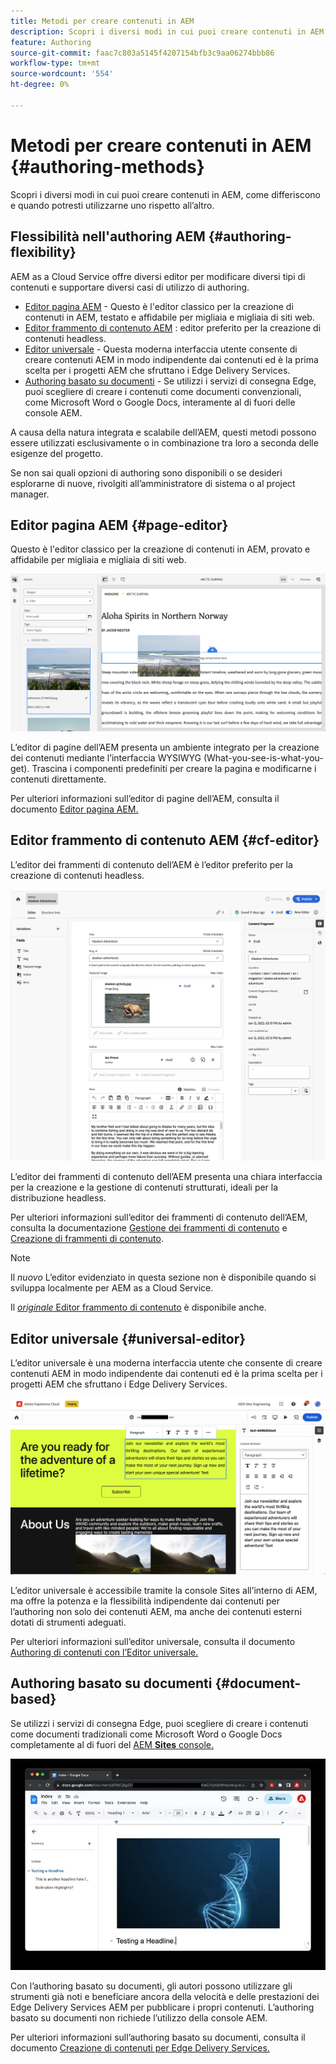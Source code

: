 ```yaml
---
title: Metodi per creare contenuti in AEM
description: Scopri i diversi modi in cui puoi creare contenuti in AEM e le loro differenze.
feature: Authoring
source-git-commit: faac7c803a5145f4207154bfb3c9aa06274bbb86
workflow-type: tm+mt
source-wordcount: '554'
ht-degree: 0%

---
```



# Metodi per creare contenuti in AEM {#authoring-methods}

Scopri i diversi modi in cui puoi creare contenuti in AEM, come differiscono e quando potresti utilizzarne uno rispetto all’altro.

## Flessibilità nell&#39;authoring AEM {#authoring-flexibility}

AEM as a Cloud Service offre diversi editor per modificare diversi tipi di contenuti e supportare diversi casi di utilizzo di authoring.

* [Editor pagina AEM](#page-editor) - Questo è l&#39;editor classico per la creazione di contenuti in AEM, testato e affidabile per migliaia e migliaia di siti web.
* [Editor frammento di contenuto AEM](#cf-editor) : editor preferito per la creazione di contenuti headless.
* [Editor universale](#universal-editor) - Questa moderna interfaccia utente consente di creare contenuti AEM in modo indipendente dai contenuti ed è la prima scelta per i progetti AEM che sfruttano i Edge Delivery Services.
* [Authoring basato su documenti](#document-based) - Se utilizzi i servizi di consegna Edge, puoi scegliere di creare i contenuti come documenti convenzionali, come Microsoft Word o Google Docs, interamente al di fuori delle console AEM.

A causa della natura integrata e scalabile dell’AEM, questi metodi possono essere utilizzati esclusivamente o in combinazione tra loro a seconda delle esigenze del progetto.

Se non sai quali opzioni di authoring sono disponibili o se desideri esplorarne di nuove, rivolgiti all’amministratore di sistema o al project manager.

## Editor pagina AEM {#page-editor}

Questo è l&#39;editor classico per la creazione di contenuti in AEM, provato e affidabile per migliaia e migliaia di siti web.

![Editor pagina AEM](assets/authoring-methods-page-editor.png)

L’editor di pagine dell’AEM presenta un ambiente integrato per la creazione dei contenuti mediante l’interfaccia WYSIWYG (What-you-see-is-what-you-get). Trascina i componenti predefiniti per creare la pagina e modificarne i contenuti direttamente.

Per ulteriori informazioni sull’editor di pagine dell’AEM, consulta il documento [Editor pagina AEM.](/help/sites-cloud/authoring/page-editor/introduction.md)

## Editor frammento di contenuto AEM {#cf-editor}

L’editor dei frammenti di contenuto dell’AEM è l’editor preferito per la creazione di contenuti headless.

![Editor frammento di contenuto AEM](assets/authoring-methods-cf-editor.png)

L’editor dei frammenti di contenuto dell’AEM presenta una chiara interfaccia per la creazione e la gestione di contenuti strutturati, ideali per la distribuzione headless.

Per ulteriori informazioni sull’editor dei frammenti di contenuto dell’AEM, consulta la documentazione [Gestione dei frammenti di contenuto](/help/sites-cloud/administering/content-fragments/managing.md) e [Creazione di frammenti di contenuto](/help/sites-cloud/administering/content-fragments/managing.md).

>[!NOTE]
>
>Il *nuovo* L’editor evidenziato in questa sezione non è disponibile quando si sviluppa localmente per AEM as a Cloud Service.
>
>Il [*originale* Editor frammento di contenuto](/help/assets/content-fragments/content-fragments-variations.md) è disponibile anche.

## Editor universale {#universal-editor}

L’editor universale è una moderna interfaccia utente che consente di creare contenuti AEM in modo indipendente dai contenuti ed è la prima scelta per i progetti AEM che sfruttano i Edge Delivery Services.

![L’editor universale](assets/authoring-methods-ue.png)

L’editor universale è accessibile tramite la console Sites all’interno di AEM, ma offre la potenza e la flessibilità indipendente dai contenuti per l’authoring non solo dei contenuti AEM, ma anche dei contenuti esterni dotati di strumenti adeguati.

Per ulteriori informazioni sull’editor universale, consulta il documento [Authoring di contenuti con l’Editor universale.](/help/sites-cloud/authoring/universal-editor/authoring.md)

## Authoring basato su documenti {#document-based}

Se utilizzi i servizi di consegna Edge, puoi scegliere di creare i contenuti come documenti tradizionali come Microsoft Word o Google Docs completamente al di fuori del [AEM **Sites** console.](/help/sites-cloud/authoring/sites-console/introduction.md)

![Modifica di contenuti basati su documenti](assets/authoring-methods-document.jpg)

Con l’authoring basato su documenti, gli autori possono utilizzare gli strumenti già noti e beneficiare ancora della velocità e delle prestazioni dei Edge Delivery Services AEM per pubblicare i propri contenuti. L’authoring basato su documenti non richiede l’utilizzo della console AEM.

Per ulteriori informazioni sull’authoring basato su documenti, consulta il documento [Creazione di contenuti per Edge Delivery Services.](/help/edge/authoring.md)
